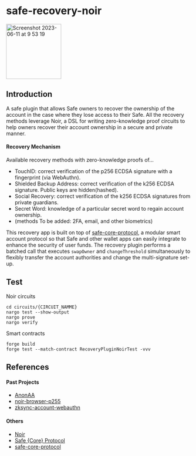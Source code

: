 # safe-recovery-noir

<img width="150" alt="Screenshot 2023-06-11 at 9 53 19" src="https://github.com/porco-rosso-j/safe-recovery-noir/assets/88586592/b8e4854e-2e02-4801-aa18-0118d494553c">

## Introduction

A safe plugin that allows Safe owners to recover the ownership of the account in the case where they lose access to their Safe. All the recovery methods leverage Noir, a DSL for writing zero-knowledge proof circuits to help owners recover their account ownership in a secure and private manner.

#### Recovery Mechanism

Available recovery methods with zero-knowledge proofs of...

- TouchID: correct verification of the p256 ECDSA signature with a fingerprint (via WebAuthn).
- Shielded Backup Address: correct verification of the k256 ECDSA signature. Public keys are hidden(hashed).
- Social Recovery: correct verification of the k256 ECDSA signatures from private guardians.
- Secret Word: knowledge of a particular secret word to regain account ownership.
- (methods To be added: 2FA, email, and other biometrics)

This recovery app is built on top of [safe-core-protocol](https://github.com/5afe/safe-core-protocol), a modular smart account protocol so that Safe and other wallet apps can easily integrate to enhance the security of user funds. The recovery plugin performs a batched call that executes `swapOwner` and `changeThreshold` simultaneously to flexibly transfer the account authorities and change the multi-signature set-up.

## Test

Noir circuits  
```shell
cd circuits/{CIRCUIT_NAMME}
nargo test --show-output
nargo prove
nargo verify
```

Smart contracts  
```shell
forge build
forge test --match-contract RecoveryPluginNoirTest -vvv
```

## References

#### Past Projects

- [AnonAA](https://github.com/porco-rosso-j/zk-ecdsAA)
- [noir-browser-p255](https://github.com/porco-rosso-j/noir-browser-p256)
- [zksync-account-webauthn](https://github.com/porco-rosso-j/zksync-account-webauthn)

#### Others

- [Noir](https://noir-lang.org/)
- [Safe {Core} Protocol](https://docs.safe.global/safe-core-protocol/safe-core-protocol)
- [safe-core-protocol](https://github.com/5afe/safe-core-protocol)
